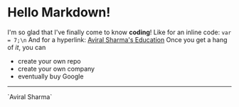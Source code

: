 # Hello Markdown!

I'm so glad that I've finally come to know **coding**!
Like for an inline code: `var = 7;\n`
And for a hyperlink: [Aviral Sharma's Education](aviral36.github.io/Education) 
Once you get a hang of *it*, you can
* create your own repo
* create your own company
* eventually buy Google
<hr>
`Aviral Sharma`
